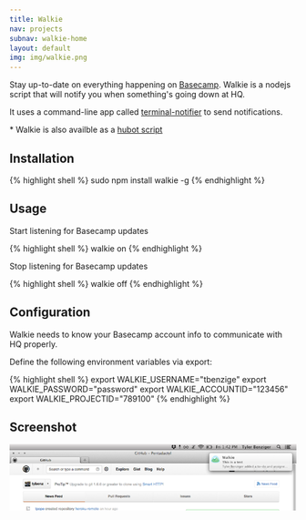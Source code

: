 ```yaml
---
title: Walkie
nav: projects
subnav: walkie-home
layout: default
img: img/walkie.png
---
```


Stay up-to-date on everything happening on
[Basecamp](http://basecamp.com). Walkie is a nodejs script that will
notify you when something's going down at HQ.

It uses a command-line app called [terminal-notifier](http://github.com/alloy/terminal-notifier)
to send notifications.

\* Walkie is also availble as a [hubot script](/hubot)


## Installation

{% highlight shell %}
sudo npm install walkie -g
{% endhighlight %}

## Usage

Start listening for Basecamp updates

{% highlight shell %}
walkie on
{% endhighlight %}

Stop listening for Basecamp updates

{% highlight shell %}
walkie off
{% endhighlight %}

## Configuration

Walkie needs to know your Basecamp account info to communicate with HQ properly.

Define the following environment variables via export:

{% highlight shell %}
export WALKIE_USERNAME="tbenzige"
export WALKIE_PASSWORD="password"
export WALKIE_ACCOUNTID="123456"
export WALKIE_PROJECTID="789100"
{% endhighlight %}

## Screenshot

<p>
  <div data-picture data-alt="walkie">
      <div data-src="/img/walkie-small.png"></div>
      <div data-src="/img/walkie-big.png" data-media="(min-width: 412px)"></div>
      <noscript><img src="/img/walkie-big.png" alt="walkie"></noscript>
  </div>
</p>
